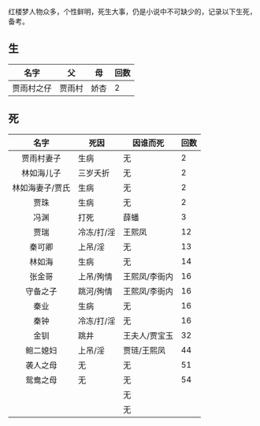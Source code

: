 
红楼梦人物众多，个性鲜明，死生大事，仍是小说中不可缺少的，记录以下生死，备考。


## 生

|     名字   | 父 | 母 | 回数|
|:----------:|-----------|-------|-----------|
| 贾雨村之仔   | 贾雨村       | 娇杏   | 2      |


## 死

|   名字   | 死因 | 因谁而死 | 回数|
|:---------:|-----------|-------|---------|
| 贾雨村妻子  |  生病   | 无   | 2      |
| 林如海儿子  |  三岁夭折   | 无   | 2      |
| 林如海妻子/贾氏  |  生病   | 无   | 2      |
|   贾珠 |  生病   | 无   | 2      |
| 冯渊  |  打死   | 薛蟠   | 3      |
| 贾瑞  |  冷冻/打/淫   | 王熙凤   | 12      |
| 秦可卿|  上吊/淫   | 无   | 13      |
| 林如海|  生病   | 无   | 14      |
| 张金哥|  上吊/殉情   | 王熙凤/李衙内   | 16     |
| 守备之子|  跳河/殉情   | 王熙凤/李衙内   | 16      |
| 秦业|  生病   | 无   | 16      |
| 秦钟|  冷冻/打/淫   | 无   | 16      |
| 金钏|  跳井   | 王夫人/贾宝玉   | 32      |
| 鲍二媳妇| 上吊/淫     | 贾琏/王熙凤  | 44     |
| 袭人之母| 无    | 无   |  51    |
| 鸳鸯之母| 无    | 无   |  54    |
| |     | 无   |      |
| |     | 无   |      |



